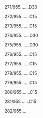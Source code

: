 271/955.......D30 


272/955.......C15 


273/955.......C15 


274/955.......D30 


275/955.......D30 


276/955.......C15 


277/955.......C15 


278/955.......C15 


279/955.......C15 


280/955.......C15 


281/955.......C15 


282/955.... 

